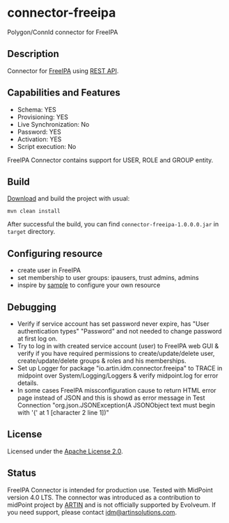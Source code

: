 # connector-freeipa

Polygon/ConnId connector for FreeIPA

## Description

Connector for [FreeIPA](https://www.freeipa.org/) using [REST API](https://www.freeipa.org/page/API_Examples). 

## Capabilities and Features

* Schema: YES
* Provisioning: YES
* Live Synchronization: No
* Password: YES
* Activation: YES
* Script execution: No 

FreeIPA Connector contains support for USER, ROLE and GROUP entity.  

## Build

[Download](https://github.com/artinsolutions/midpoint-connector-freeipa) and build the project with usual:

```
mvn clean install
```

After successful the build, you can find `connector-freeipa-1.0.0.0.jar` in `target` directory.

## Configuring resource

* create user in FreeIPA
* set membership to user groups: ipausers, trust admins, admins 
* inspire by [sample](https://github.com/artinsolutions/midpoint-connector-freeipa/tree/master/sample) to configure your own resource

## Debugging

* Verify if service account has set password never expire, has "User authentication types" "Password" and not needed to change password at first log on.
* Try to log in with created service account (user) to FreeIPA web GUI & verify if you have required permissions to create/update/delete user, create/update/delete groups & roles and his memberships.
* Set up Logger for package "io.artin.idm.connector.freeipa" to TRACE in midpoint over System/Logging/Loggers & verify midpoint.log for error details.
* In some cases FreeIPA missconfiguration cause to return HTML error page instead of JSON and this is showd as error message in Test Connection "org.json.JSONException(A JSONObject text must begin with '{' at 1 [character 2 line 1])"

## License

Licensed under the [Apache License 2.0](/LICENSE).

## Status

FreeIPA Connector is intended for production use. Tested with MidPoint version 4.0 LTS. The connector was introduced as a contribution to midPoint project by [ARTIN](https://www.artinsolutions.com) and is not officially supported by Evolveum.
If you need support, please contact idm@artinsolutions.com.